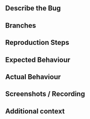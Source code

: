 <!--
Note: Please search to see if an issue already exists for the bug you encountered.
-->

## Describe the Bug
<!-- [A clear and concise description of what the bug is.] -->



<!-- DELETE COMMENT TO ENABLE SECTION
## Linked Issues
[Reference any linked issues using #NUM format]
-->


## Branches
<!-- [Delete/Update/Add which branches are affected/tested]
1. Master
2. Development
3. [Other] -->



## Reproduction Steps
<!-- Steps to reproduce the behavior:
1. Go to '...'
2. Click on '....'
3. Scroll down to '....'
4. See error -->



## Expected Behaviour
<!-- [A clear and concise description of what you expected to happen.] -->



## Actual Behaviour



## Screenshots / Recording
<!-- [If applicable, add screenshots to help explain your problem.] -->



## Additional context
<!-- [Add any other context about the problem here.] -->
